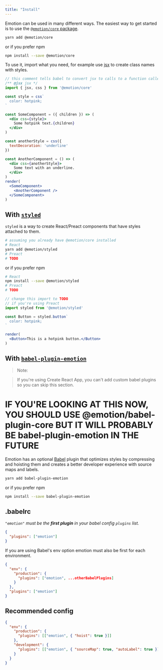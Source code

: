 ```yaml
---
title: "Install"
---
```


Emotion can be used in many different ways. The easiest way to get started is to use the [`@emotion/core` package](/packages/@emotion/core).

```bash
yarn add @emotion/core
```

or if you prefer npm

```bash
npm install --save @emotion/core
```

To use it, import what you need, for example use [jsx](/docs/jsx.md) to create class names with styles.

```jsx live
// this comment tells babel to convert jsx to calls to a function called jsx instead of React.createElement
/** @jsx jsx */
import { jsx, css } from '@emotion/core'

const style = css`
  color: hotpink;
`

const SomeComponent = ({ children }) => (
  <div css={style}>
    Some hotpink text.{children}
  </div>
)

const anotherStyle = css({
  textDecoration: 'underline'
})

const AnotherComponent = () => (
  <div css={anotherStyle}>
    Some text with an underline.
  </div>
)
render(
  <SomeComponent>
    <AnotherComponent />
  </SomeComponent>
)
```

## With [`styled`](/docs/styled.md)

`styled` is a way to create React/Preact components that have styles attached to them.

```bash
# assuming you already have @emotion/core installed
# React
yarn add @emotion/styled
# Preact
# TODO
```

or if you prefer npm

```bash
# React
npm install --save @emotion/styled
# Preact
# TODO
```

```jsx live
// change this import to TODO
// if you're using Preact
import styled from '@emotion/styled'

const Button = styled.button`
  color: hotpink;
`

render(
  <Button>This is a hotpink button.</Button>
)
```

## With [`babel-plugin-emotion`](/packages/babel-plugin-emotion)

> Note:

> If you're using Create React App, you can't add custom babel plugins so you can skip this section.

# IF YOU'RE LOOKING AT THIS NOW, YOU SHOULD USE @emotion/babel-plugin-core BUT IT WILL PROBABLY BE babel-plugin-emotion IN THE FUTURE

Emotion has an optional [Babel](https://babeljs.io/) plugin that optimizes styles by compressing and hoisting them and creates a better developer experience with source maps and labels.

```bash
yarn add babel-plugin-emotion
```

or if you prefer npm

```bash
npm install --save babel-plugin-emotion
```

## .babelrc

_`"emotion"` must be the **first plugin** in your babel config `plugins` list._

```json
{
  "plugins": ["emotion"]
}
```

If you are using Babel's env option emotion must also be first for each environment.

```json
{
  "env": {
    "production": {
      "plugins": ["emotion", ...otherBabelPlugins]
    }
  },
  "plugins": ["emotion"]
}
```

## Recommended config

```json
{
  "env": {
    "production": {
      "plugins": [["emotion", { "hoist": true }]]
    },
    "development": {
      "plugins": [["emotion", { "sourceMap": true, "autoLabel": true }]]
    }
  }
}
```
